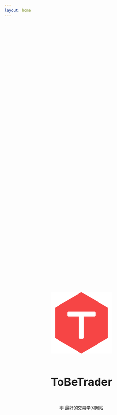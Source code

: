 ```yaml
---
layout: home
---
```


<div class="home">
  <img src="/logo.svg"/>
  <h1>ToBeTrader</h1>
  <p>🕸️ 最好的交易学习网站</p>
</div>

<style scoped lang="less">
.home {
  display: flex;
  flex-direction: column;
  align-items: center;
  justify-content: center;
  padding-top: 22vh;
  h1 {
    font-size: 36px;
    font-weight: bold;
    padding-top: 20px
  }
  p {
    padding-top: 14px;
    color: var(--vp-c-text-2);
  }
}
</style>

